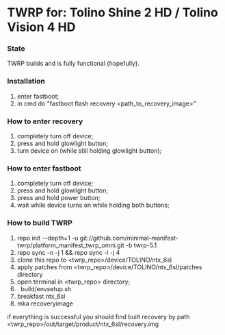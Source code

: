 # TWRP for: Tolino Shine 2 HD / Tolino Vision 4 HD

### State
TWRP builds and is fully functional (hopefully).

### Installation
1) enter fastboot;
2) in cmd do "fastboot flash recovery <path_to_recovery_image>"

### How to enter recovery
1) completely turn off device;
2) press and hold glowlight button;
3) turn device on (while still holding glowlight button);

### How to enter fastboot
1) completely turn off device;
2) press and hold glowlight button;
3) press and hold power button;
3) wait while device turns on while holding both buttons;

### How to build TWRP

1. repo init --depth=1 -u git://github.com/minimal-manifest-twrp/platform_manifest_twrp_omni.git -b twrp-5.1
2. repo sync -n -j 1 && repo sync -l -j 4
3. clone this repo to <twrp_repo>/device/TOLINO/ntx_6sl
4. apply patches from <twrp_repo>/device/TOLINO/ntx_6sl/patches directory
5. open terminal in <twrp_repo> directory;
6. . build/envsetup.sh
7. breakfast ntx_6sl
8. mka recoveryimage

if everything is successful you should find built recovery by path <twrp_repo>/out/target/product/ntx_6sl/recovery.img
